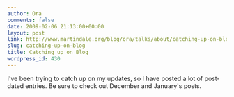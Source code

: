```yaml
---
author: Ora
comments: false
date: 2009-02-06 21:13:00+00:00
layout: post
link: http://www.martindale.org/blog/ora/talks/about/catching-up-on-blog
slug: catching-up-on-blog
title: Catching up on Blog
wordpress_id: 430
---
```


I've been trying to catch up on my updates, so I have posted a lot of post-dated entries. Be sure to check out December and January's posts.
